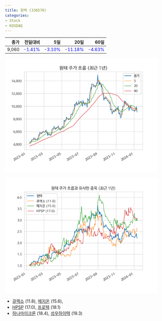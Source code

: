```yaml
---
title: 원텍 (336570)
categories:
- Stock
- KOSDAQ
---
```


|종가|전일대비|5일|20일|60일|
|---:|-------:|--:|---:|---:|
|9,060|<span style="color: blue">-1.41%</span>|<span style="color: blue">-3.10%</span>|<span style="color: blue">-11.18%</span>|<span style="color: blue">-4.63%</span>|


<!-- more -->

![336570](/assets/images/stock/336570.png)

![336570](/assets/images/stock/336570_sim.png)

- [큐렉소](/060280/) (11.8), [메지온](/140410/) (15.6),
- [HPSP](/403870/) (17.0), [프로텍](/053610/) (18.1)
- [하나마이크론](/067310/) (18.4), [성우하이텍](/015750/) (19.3)
